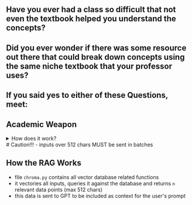 ## Have you ever had a class so difficult that not even the textbook helped you understand the concepts? 
## Did you ever wonder if there was some resource out there that could break down concepts using the same niche textbook that your professor uses?

## If you said yes to either of these Questions, meet:

## Academic Weapon


<details>
<summary> How does it work? </summary>
just testing it right now 1
<br> im just testing it right now 2
</details>
# Caution!!!
- inputs over 512 chars MUST be sent in batches 

## How the RAG Works
- file `chroma.py` contains all vector database related functions
- it vectories all inputs, queries it against the database and returns `n` relevant data points (max 512 chars)
- this data is sent to GPT to be included as context for the user's prompt


